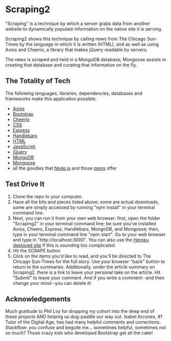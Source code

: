 # Scraping2

"Scraping" is a technique by which a server grabs data from another website to dynamically populate information on the native site it is serving. 

Scraping2 shows this technique by calling news from The Chicago Sun-Times by the language in which it is written (HTML), and as well as using Axios and Cheerio, a library that makes jQuery readable by servers.

The news is scraped and held in a MongoDB database; Mongoose assists in creating that database and curating that information on the fly.


## The Totality of Tech

The following languages, libraries, dependencies, databases and frameworks make this application possible:
- [Axios](https://www.npmjs.com/package/axios)
- [Bootstrap](https://getbootstrap.com/)
- [Cheerio](https://cheerio.js.org/)
- [CSS](https://en.wikipedia.org/wiki/Cascading_Style_Sheets)
- [Express](http://expressjs.com/)
- [Handlebars](http://handlebarsjs.com/)
- [HTML](https://en.wikipedia.org/wiki/HTML)
- [JavaScript](https://developer.mozilla.org/en-US/docs/Web/javascript)
- [jQuery](https://jquery.com/)
- [MongoDB](https://www.mongodb.com/)
- [Mongoose](https://github.com/cesanta/mongoose)
- all the goodies that [Node.js](https://nodejs.org/en/) and those [npms](https://www.npmjs.com/) offer


## Test Drive It

1. Clone the repo to your computer.
2. Have all the bits and pieces listed above; some are actual downloads, some are simply accessed by running "npm install" in your terminal command line.
3. Next, you can run it from your own web browser: first, open the folder "Scraping2" in your terminal command line; be sure you've installed Axios, Cheero, Express, Handlebars, MongoDB, and Mongoose; then, type in your terminal command line "npm start". Go to your web browser and type in "http://localhost:3000". You can also use the [Heroku deployed site](https://sun-times-scraping.herokuapp.com/) if this is sounding too complicated.
4. Hit the SCRAPE button
5. Click on the items you'd like to read, and you'll be directed to The Chicago Sun-Times for the full story. Use your browser "back" button to return to the summaries. Additionally, under the article summary on Scraping2, there is a link to leave your personal take on the article. Hit "Submit" to leave your comment. And if you write a comment--and then change your mind--you can delete it! 


## Acknowledgements

Much gratitude to Phil Loy for dropping my cohort into the deep end of these projects AND helping us dog-paddle our way out. Isabel Arcones, #1 Tutor of the Digital Age, has had many helpful comments and corrections. Stackflow: you confuse and beguile me... sometimes helpful, sometimes not so much? Those crazy kids who developed Bootstrap get all the cake!

